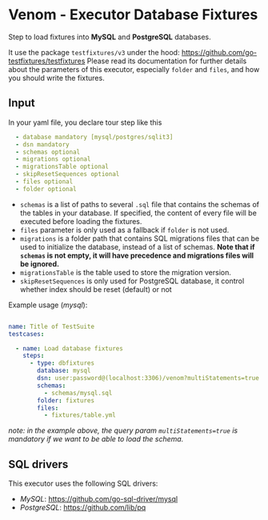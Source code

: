 # Venom - Executor Database Fixtures

Step to load fixtures into **MySQL** and **PostgreSQL** databases.

It use the package `testfixtures/v3` under the hood: https://github.com/go-testfixtures/testfixtures
Please read its documentation for further details about the parameters of this executor, especially `folder` and `files`, and how you should write the fixtures.

## Input
In your yaml file, you declare tour step like this

```yaml
  - database mandatory [mysql/postgres/sqlit3]
  - dsn mandatory
  - schemas optional
  - migrations optional
  - migrationsTable optional
  - skipResetSequences optional
  - files optional
  - folder optional
 ```

- `schemas` is a list of paths to several `.sql` file that contains the schemas of the tables in your database. If specified, the content of every file will be executed before loading the fixtures.
- `files` parameter is only used as a fallback if `folder` is not used.
- `migrations` is a folder path that contains SQL migrations files that can be used to initialize the database, instead of a list of schemas. **Note that if `schemas` is not empty, it will have precedence and migrations files will be ignored.**
- `migrationsTable` is the table used to store the migration version.
- `skipResetSequences` is only used for PostgreSQL database, it control whether index should be reset (default) or not

Example usage (_mysql_):
```yaml

name: Title of TestSuite
testcases:

  - name: Load database fixtures
    steps:
      - type: dbfixtures
        database: mysql
        dsn: user:password@(localhost:3306)/venom?multiStatements=true
        schemas:
          - schemas/mysql.sql
        folder: fixtures
        files:
          - fixtures/table.yml

```

*note: in the example above, the query param `multiStatements=true` is mandatory if we want to be able to load the schema.*

## SQL drivers

This executor uses the following SQL drivers:

- _MySQL_: https://github.com/go-sql-driver/mysql
- _PostgreSQL_: https://github.com/lib/pq
